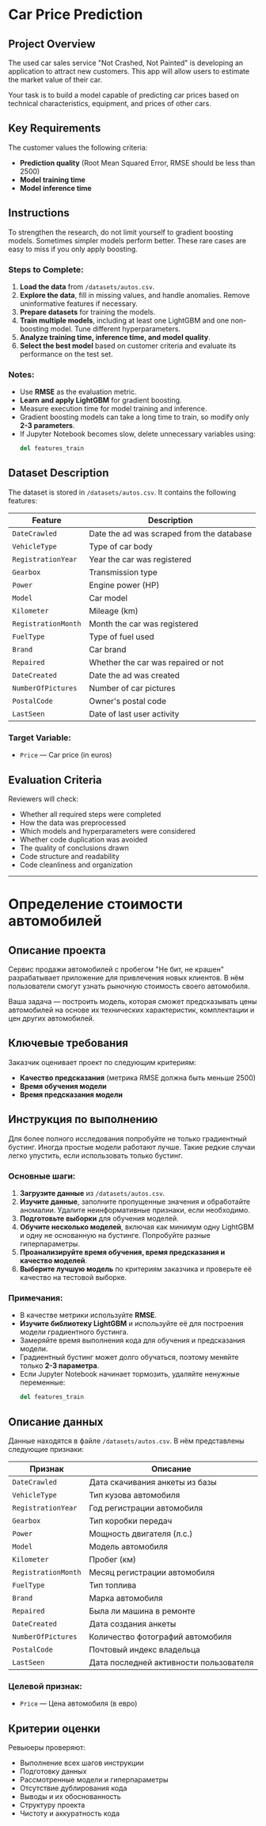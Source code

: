 # Car Price Prediction

## Project Overview
The used car sales service "Not Crashed, Not Painted" is developing an application to attract new customers. This app will allow users to estimate the market value of their car. 

Your task is to build a model capable of predicting car prices based on technical characteristics, equipment, and prices of other cars.

## Key Requirements
The customer values the following criteria:
- **Prediction quality** (Root Mean Squared Error, RMSE should be less than 2500)
- **Model training time**
- **Model inference time**

## Instructions
To strengthen the research, do not limit yourself to gradient boosting models. Sometimes simpler models perform better. These rare cases are easy to miss if you only apply boosting.

### Steps to Complete:
1. **Load the data** from `/datasets/autos.csv`.
2. **Explore the data**, fill in missing values, and handle anomalies. Remove uninformative features if necessary.
3. **Prepare datasets** for training the models.
4. **Train multiple models**, including at least one LightGBM and one non-boosting model. Tune different hyperparameters.
5. **Analyze training time, inference time, and model quality**.
6. **Select the best model** based on customer criteria and evaluate its performance on the test set.

### Notes:
- Use **RMSE** as the evaluation metric.
- **Learn and apply LightGBM** for gradient boosting.
- Measure execution time for model training and inference.
- Gradient boosting models can take a long time to train, so modify only **2-3 parameters**.
- If Jupyter Notebook becomes slow, delete unnecessary variables using:
  ```python
  del features_train
  ```

## Dataset Description
The dataset is stored in `/datasets/autos.csv`. It contains the following features:

| Feature | Description |
|---------|-------------|
| `DateCrawled` | Date the ad was scraped from the database |
| `VehicleType` | Type of car body |
| `RegistrationYear` | Year the car was registered |
| `Gearbox` | Transmission type |
| `Power` | Engine power (HP) |
| `Model` | Car model |
| `Kilometer` | Mileage (km) |
| `RegistrationMonth` | Month the car was registered |
| `FuelType` | Type of fuel used |
| `Brand` | Car brand |
| `Repaired` | Whether the car was repaired or not |
| `DateCreated` | Date the ad was created |
| `NumberOfPictures` | Number of car pictures |
| `PostalCode` | Owner's postal code |
| `LastSeen` | Date of last user activity |

### Target Variable:
- `Price` — Car price (in euros)

## Evaluation Criteria
Reviewers will check:
- Whether all required steps were completed
- How the data was preprocessed
- Which models and hyperparameters were considered
- Whether code duplication was avoided
- The quality of conclusions drawn
- Code structure and readability
- Code cleanliness and organization

---

# Определение стоимости автомобилей

## Описание проекта
Сервис продажи автомобилей с пробегом "Не бит, не крашен" разрабатывает приложение для привлечения новых клиентов. В нём пользователи смогут узнать рыночную стоимость своего автомобиля.

Ваша задача — построить модель, которая сможет предсказывать цены автомобилей на основе их технических характеристик, комплектации и цен других автомобилей.

## Ключевые требования
Заказчик оценивает проект по следующим критериям:
- **Качество предсказания** (метрика RMSE должна быть меньше 2500)
- **Время обучения модели**
- **Время предсказания модели**

## Инструкция по выполнению
Для более полного исследования попробуйте не только градиентный бустинг. Иногда простые модели работают лучше. Такие редкие случаи легко упустить, если использовать только бустинг.

### Основные шаги:
1. **Загрузите данные** из `/datasets/autos.csv`.
2. **Изучите данные**, заполните пропущенные значения и обработайте аномалии. Удалите неинформативные признаки, если необходимо.
3. **Подготовьте выборки** для обучения моделей.
4. **Обучите несколько моделей**, включая как минимум одну LightGBM и одну не основанную на бустинге. Попробуйте разные гиперпараметры.
5. **Проанализируйте время обучения, время предсказания и качество моделей**.
6. **Выберите лучшую модель** по критериям заказчика и проверьте её качество на тестовой выборке.

### Примечания:
- В качестве метрики используйте **RMSE**.
- **Изучите библиотеку LightGBM** и используйте её для построения модели градиентного бустинга.
- Замеряйте время выполнения кода для обучения и предсказания модели.
- Градиентный бустинг может долго обучаться, поэтому меняйте только **2-3 параметра**.
- Если Jupyter Notebook начинает тормозить, удаляйте ненужные переменные:
  ```python
  del features_train
  ```

## Описание данных
Данные находятся в файле `/datasets/autos.csv`. В нём представлены следующие признаки:

| Признак | Описание |
|---------|-------------|
| `DateCrawled` | Дата скачивания анкеты из базы |
| `VehicleType` | Тип кузова автомобиля |
| `RegistrationYear` | Год регистрации автомобиля |
| `Gearbox` | Тип коробки передач |
| `Power` | Мощность двигателя (л.с.) |
| `Model` | Модель автомобиля |
| `Kilometer` | Пробег (км) |
| `RegistrationMonth` | Месяц регистрации автомобиля |
| `FuelType` | Тип топлива |
| `Brand` | Марка автомобиля |
| `Repaired` | Была ли машина в ремонте |
| `DateCreated` | Дата создания анкеты |
| `NumberOfPictures` | Количество фотографий автомобиля |
| `PostalCode` | Почтовый индекс владельца |
| `LastSeen` | Дата последней активности пользователя |

### Целевой признак:
- `Price` — Цена автомобиля (в евро)

## Критерии оценки
Ревьюеры проверяют:
- Выполнение всех шагов инструкции
- Подготовку данных
- Рассмотренные модели и гиперпараметры
- Отсутствие дублирования кода
- Выводы и их обоснованность
- Структуру проекта
- Чистоту и аккуратность кода


